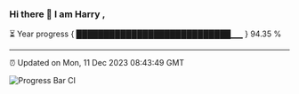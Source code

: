 ### Hi there 👋 I am Harry , 

⏳ Year progress { ████████████████████████████▁▁ } 94.35 %

---

⏰ Updated on Mon, 11 Dec 2023 08:43:49 GMT

![Progress Bar CI](https://github.com/duykhang68/duykhang68/workflows/Progress%20Bar%20CI/badge.svg)

